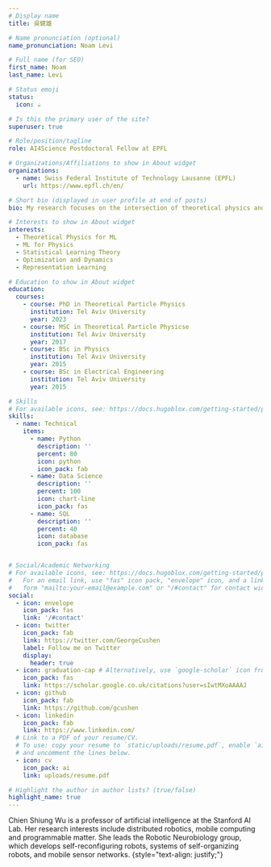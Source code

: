 ```yaml
---
# Display name
title: 吳健雄

# Name pronunciation (optional)
name_pronunciation: Noam Levi

# Full name (for SEO)
first_name: Noam
last_name: Levi

# Status emoji
status:
  icon: ☕️

# Is this the primary user of the site?
superuser: true

# Role/position/tagline
role: AI4Science Postdoctoral Fellow at EPFL

# Organizations/Affiliations to show in About widget
organizations:
  - name: Swiss Federal Institute of Technology Lausanne (EPFL) 
    url: https://www.epfl.ch/en/

# Short bio (displayed in user profile at end of posts)
bio: My research focuses on the intersection of theoretical physics and machine learning. Namely, applying tools from high energy and statistical physics to study machine learning algorithms as well as applying ML to advance the physical sciences.

# Interests to show in About widget
interests:
  - Theoretical Physics for ML
  - ML for Physics
  - Statistical Learning Theory
  - Optimization and Dynamics
  - Representation Learning

# Education to show in About widget
education:
  courses:
    - course: PhD in Theoretical Particle Physics
      institution: Tel Aviv University
      year: 2023
    - course: MSC in Theoretical Particle Physicse
      institution: Tel Aviv University
      year: 2017
    - course: BSc in Physics
      institution: Tel Aviv University
      year: 2015
    - course: BSc in Electrical Engineering
      institution: Tel Aviv University
      year: 2015

# Skills
# For available icons, see: https://docs.hugoblox.com/getting-started/page-builder/#icons
skills:
  - name: Technical
    items:
      - name: Python
        description: ''
        percent: 80
        icon: python
        icon_pack: fab
      - name: Data Science
        description: ''
        percent: 100
        icon: chart-line
        icon_pack: fas
      - name: SQL
        description: ''
        percent: 40
        icon: database
        icon_pack: fas


# Social/Academic Networking
# For available icons, see: https://docs.hugoblox.com/getting-started/page-builder/#icons
#   For an email link, use "fas" icon pack, "envelope" icon, and a link in the
#   form "mailto:your-email@example.com" or "/#contact" for contact widget.
social:
  - icon: envelope
    icon_pack: fas
    link: '/#contact'
  - icon: twitter
    icon_pack: fab
    link: https://twitter.com/GeorgeCushen
    label: Follow me on Twitter
    display:
      header: true
  - icon: graduation-cap # Alternatively, use `google-scholar` icon from `ai` icon pack
    icon_pack: fas
    link: https://scholar.google.co.uk/citations?user=sIwtMXoAAAAJ
  - icon: github
    icon_pack: fab
    link: https://github.com/gcushen
  - icon: linkedin
    icon_pack: fab
    link: https://www.linkedin.com/
  # Link to a PDF of your resume/CV.
  # To use: copy your resume to `static/uploads/resume.pdf`, enable `ai` icons in `params.yaml`,
  # and uncomment the lines below.
  - icon: cv
    icon_pack: ai
    link: uploads/resume.pdf

# Highlight the author in author lists? (true/false)
highlight_name: true
---
```


Chien Shiung Wu is a professor of artificial intelligence at the Stanford AI Lab. Her research interests include distributed robotics, mobile computing and programmable matter. She leads the Robotic Neurobiology group, which develops self-reconfiguring robots, systems of self-organizing robots, and mobile sensor networks.
{style="text-align: justify;"}
